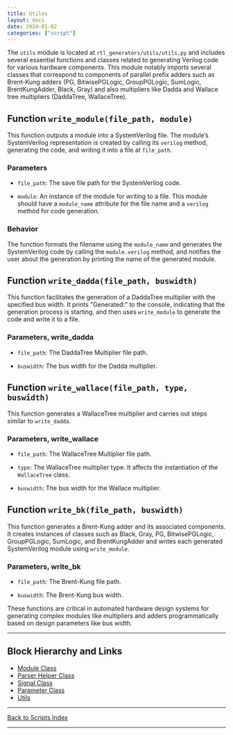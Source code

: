 ```yaml
---
title: Utiles
layout: docs
date: 2024-01-02
categories: ["script"]
---
```


The `utils` module is located at `rtl_generators/utils/utils.py` and includes several essential functions and classes related to generating Verilog code for various hardware components. This module notably imports several classes that correspond to components of parallel prefix adders such as Brent-Kung adders (PG, BitwisePGLogic, GroupPGLogic, SumLogic, BrentKungAdder, Black, Gray) and also multipliers like Dadda and Wallace tree multipliers (DaddaTree, WallaceTree).

## Function `write_module(file_path, module)`

This function outputs a module into a SystemVerilog file. The module’s SystemVerilog representation is created by calling its `verilog` method, generating the code, and writing it into a file at `file_path`.

### Parameters

- `file_path`: The save file path for the SystemVerilog code.

- `module`: An instance of the module for writing to a file. This module should have a `module_name` attribute for the file name and a `verilog` method for code generation.

### Behavior

The function formats the filename using the `module_name` and generates the SystemVerilog code by calling the `module.verilog` method, and notifies the user about the generation by printing the name of the generated module.

## Function `write_dadda(file_path, buswidth)`

This function facilitates the generation of a DaddaTree multiplier with the specified bus width. It prints "Generated:" to the console, indicating that the generation process is starting, and then uses `write_module` to generate the code and write it to a file.

### Parameters, write_dadda

- `file_path`: The DaddaTree Multiplier file path.

- `buswidth`: The bus width for the Dadda multiplier.

## Function `write_wallace(file_path, type, buswidth)`

This function generates a WallaceTree multiplier and carries out steps similar to `write_dadda`.

### Parameters, write_wallace

- `file_path`: The WallaceTree Multiplier file path.

- `type`: The WallaceTree multiplier type. It affects the instantiation of the `WallaceTree` class.

- `buswidth`: The bus width for the Wallace multiplier.

## Function `write_bk(file_path, buswidth)`

This function generates a Brent-Kung adder and its associated components. It creates instances of classes such as Black, Gray, PG, BitwisePGLogic, GroupPGLogic, SumLogic, and BrentKungAdder and writes each generated SystemVerilog module using `write_module`.

### Parameters, write_bk

- `file_path`: The Brent-Kung file path.

- `buswidth`: The Brent-Kung bus width.

These functions are critical in automated hardware design systems for generating complex modules like multipliers and adders programmatically based on design parameters like bus width.

---

## Block Hierarchy and Links

- [Module Class](module)
- [Parser Helper Class](verilog_parser)
- [Signal Class](signal)
- [Parameter Class](param)
- [Utils](utils)

---

[Back to Scripts Index](index)

---
